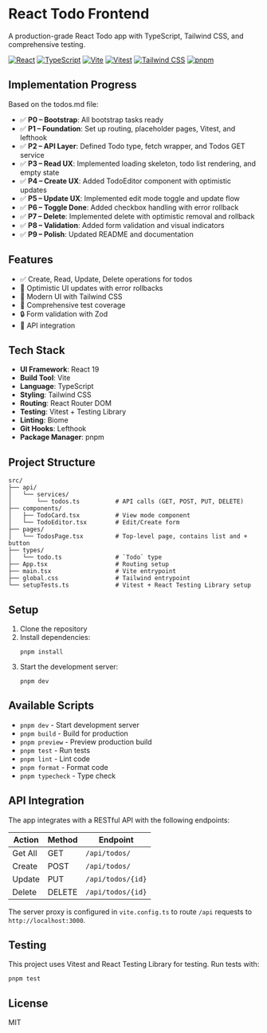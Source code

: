 # React Todo Frontend

A production-grade React Todo app with TypeScript, Tailwind CSS, and comprehensive testing.

[![React](https://img.shields.io/badge/React-19.1.0-blue)](https://reactjs.org/)
[![TypeScript](https://img.shields.io/badge/TypeScript-5.6.3-blue)](https://www.typescriptlang.org/)
[![Vite](https://img.shields.io/badge/Vite-6.2.0-brightgreen)](https://vitejs.dev/)
[![Vitest](https://img.shields.io/badge/Vitest-latest-green)](https://vitest.dev/)
[![Tailwind CSS](https://img.shields.io/badge/Tailwind_CSS-4.1.3-38B2AC)](https://tailwindcss.com/)
[![pnpm](https://img.shields.io/badge/pnpm-10.8.0-orange)](https://pnpm.io/)

## Implementation Progress

Based on the todos.md file:

- ✅ **P0 – Bootstrap**: All bootstrap tasks ready
- ✅ **P1 – Foundation**: Set up routing, placeholder pages, Vitest, and lefthook
- ✅ **P2 – API Layer**: Defined Todo type, fetch wrapper, and Todos GET service
- ✅ **P3 – Read UX**: Implemented loading skeleton, todo list rendering, and empty state
- ✅ **P4 – Create UX**: Added TodoEditor component with optimistic updates
- ✅ **P5 – Update UX**: Implemented edit mode toggle and update flow
- ✅ **P6 – Toggle Done**: Added checkbox handling with error rollback
- ✅ **P7 – Delete**: Implemented delete with optimistic removal and rollback
- ✅ **P8 – Validation**: Added form validation and visual indicators
- ✅ **P9 – Polish**: Updated README and documentation

## Features

- ✅ Create, Read, Update, Delete operations for todos
- 🚀 Optimistic UI updates with error rollbacks
- 🎨 Modern UI with Tailwind CSS
- 🧪 Comprehensive test coverage
- 🔒 Form validation with Zod
- 🔄 API integration

## Tech Stack

- **UI Framework**: React 19
- **Build Tool**: Vite
- **Language**: TypeScript
- **Styling**: Tailwind CSS
- **Routing**: React Router DOM
- **Testing**: Vitest + Testing Library
- **Linting**: Biome
- **Git Hooks**: Lefthook
- **Package Manager**: pnpm

## Project Structure

```
src/
├── api/
│   └── services/
│       └── todos.ts          # API calls (GET, POST, PUT, DELETE)
├── components/
│   ├── TodoCard.tsx          # View mode component
│   └── TodoEditor.tsx        # Edit/Create form
├── pages/
│   └── TodosPage.tsx         # Top-level page, contains list and + button
├── types/
│   └── todo.ts               # `Todo` type
├── App.tsx                   # Routing setup
├── main.tsx                  # Vite entrypoint
├── global.css                # Tailwind entrypoint
└── setupTests.ts             # Vitest + React Testing Library setup
```

## Setup

1. Clone the repository
2. Install dependencies:
   ```
   pnpm install
   ```
3. Start the development server:
   ```
   pnpm dev
   ```

## Available Scripts

- `pnpm dev` - Start development server
- `pnpm build` - Build for production
- `pnpm preview` - Preview production build
- `pnpm test` - Run tests
- `pnpm lint` - Lint code
- `pnpm format` - Format code
- `pnpm typecheck` - Type check

## API Integration

The app integrates with a RESTful API with the following endpoints:

| Action  | Method | Endpoint          |
| ------- | ------ | ----------------- |
| Get All | GET    | `/api/todos/`     |
| Create  | POST   | `/api/todos/`     |
| Update  | PUT    | `/api/todos/{id}` |
| Delete  | DELETE | `/api/todos/{id}` |

The server proxy is configured in `vite.config.ts` to route `/api` requests to `http://localhost:3000`.

## Testing

This project uses Vitest and React Testing Library for testing. Run tests with:

```
pnpm test
```

## License

MIT
